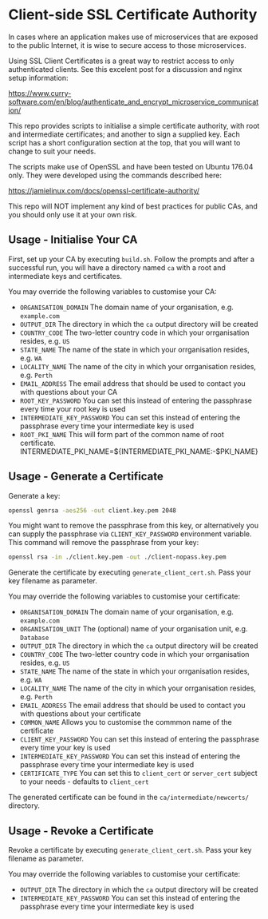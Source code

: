 # Client-side SSL Certificate Authority

In cases where an application makes use of microservices that are exposed to the public Internet, it is wise to secure access to those microservices. 

Using SSL Client Certificates is a great way to restrict access to only authenticated clients. See this excelent post for a discussion and nginx setup information:

https://www.curry-software.com/en/blog/authenticate_and_encrypt_microservice_communication/

This repo provides scripts to initialise a simple certificate authority, with root and intermediate certificates; and another to sign a supplied key. Each script has a short configuration section at the top, that you will want to change to suit your needs.

The scripts make use of OpenSSL and have been tested on Ubuntu 176.04 only. They were developed using the commands described here:

https://jamielinux.com/docs/openssl-certificate-authority/

This repo will NOT implement any kind of best practices for public CAs, and you should only use it at your own risk.

## Usage - Initialise Your CA

First, set up your CA by executing `build.sh`. Follow the prompts and after a
successful run, you will have a directory named `ca` with a root and intermediate
keys and certificates.

You may override the following variables to customise your CA:

* `ORGANISATION_DOMAIN` The domain name of your organisation, e.g. `example.com`
* `OUTPUT_DIR` The directory in which the `ca` output directory will be created
* `COUNTRY_CODE` The two-letter country code in which your orrganisation resides, e.g. `US`
* `STATE_NAME` The name of the state in which your orrganisation resides, e.g. `WA`
* `LOCALITY_NAME` The name of the city in which your orrganisation resides, e.g. `Perth`
* `EMAIL_ADDRESS` The email address that should be used to contact you with questions about your CA
* `ROOT_KEY_PASSWORD` You can set this instead of entering the passphrase every time your root key is used
* `INTERMEDIATE_KEY_PASSWORD` You can set this instead of entering the passphrase every time your intermediate key is used
* `ROOT_PKI_NAME` This will form part of the common name of root certificate. 
INTERMEDIATE_PKI_NAME=${INTERMEDIATE_PKI_NAME:-$PKI_NAME}

## Usage - Generate a Certificate

Generate a key:

```bash
openssl genrsa -aes256 -out client.key.pem 2048
```

You might want to remove the passphrase from this key, or alternatively you can supply the passphrase via `CLIENT_KEY_PASSWORD` environment variable. This command will remove the passphrase from your key:

```bash
openssl rsa -in ./client.key.pem -out ./client-nopass.key.pem
```

Generate the certificate by executing `generate_client_cert.sh`. Pass your key filename as parameter.

You may override the following variables to customise your certificate:

* `ORGANISATION_DOMAIN` The domain name of your organisation, e.g. `example.com`
* `ORGANISATION_UNIT` The (optional) name of your organisation unit, e.g. `Database`
* `OUTPUT_DIR` The directory in which the `ca` output directory will be created
* `COUNTRY_CODE` The two-letter country code in which your orrganisation resides, e.g. `US`
* `STATE_NAME` The name of the state in which your orrganisation resides, e.g. `WA`
* `LOCALITY_NAME` The name of the city in which your orrganisation resides, e.g. `Perth`
* `EMAIL_ADDRESS` The email address that should be used to contact you with questions about your certificate
* `COMMON_NAME` Allows you to customise the commmon name of the certificate
* `CLIENT_KEY_PASSWORD` You can set this instead of entering the passphrase every time your key is used
* `INTERMEDIATE_KEY_PASSWORD` You can set this instead of entering the passphrase every time your intermediate key is used
* `CERTIFICATE_TYPE` You can set this to `client_cert` or `server_cert` subject to your needs - defaults to `client_cert`

The generated certificate can be found in the `ca/intermediate/newcerts/` directory.

## Usage - Revoke a Certificate

Revoke a certificate by executing `generate_client_cert.sh`. Pass your key filename as parameter.

You may override the following variables to customise your certificate:

* `OUTPUT_DIR` The directory in which the `ca` output directory will be created
* `INTERMEDIATE_KEY_PASSWORD` You can set this instead of entering the passphrase every time your intermediate key is used
